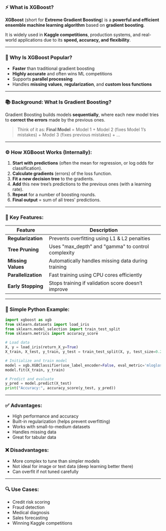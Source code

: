 ### ⚡ What is **XGBoost**?

**XGBoost** (short for **Extreme Gradient Boosting**) is a **powerful and efficient ensemble machine learning algorithm** based on **gradient boosting**.

It is widely used in **Kaggle competitions**, production systems, and real-world applications due to its **speed, accuracy, and flexibility**.

---

### 🚀 Why Is XGBoost Popular?

* **Faster** than traditional gradient boosting
* **Highly accurate** and often wins ML competitions
* Supports **parallel processing**
* Handles **missing values**, **regularization**, and **custom loss functions**

---

### 📚 Background: What Is Gradient Boosting?

Gradient Boosting builds models **sequentially**, where each new model tries to **correct the errors** made by the previous ones.

> Think of it as:
> **Final Model** = Model 1 + Model 2 (fixes Model 1’s mistakes) + Model 3 (fixes previous mistakes) + ...

---

### ⚙️ How XGBoost Works (Internally):

1. **Start with predictions** (often the mean for regression, or log odds for classification).
2. **Calculate gradients** (errors) of the loss function.
3. **Fit a new decision tree** to the gradients.
4. **Add** this new tree’s predictions to the previous ones (with a learning rate).
5. **Repeat** for a number of boosting rounds.
6. **Final output** = sum of all trees' predictions.

---

### 🧠 Key Features:

| Feature             | Description                                         |
| ------------------- | --------------------------------------------------- |
| **Regularization**  | Prevents overfitting using L1 & L2 penalties        |
| **Tree Pruning**    | Uses "max\_depth" and "gamma" to control complexity |
| **Missing Values**  | Automatically handles missing data during training  |
| **Parallelization** | Fast training using CPU cores efficiently           |
| **Early Stopping**  | Stops training if validation score doesn’t improve  |

---

### 🐍 Simple Python Example:

```python
import xgboost as xgb
from sklearn.datasets import load_iris
from sklearn.model_selection import train_test_split
from sklearn.metrics import accuracy_score

# Load data
X, y = load_iris(return_X_y=True)
X_train, X_test, y_train, y_test = train_test_split(X, y, test_size=0.2)

# Initialize and train model
model = xgb.XGBClassifier(use_label_encoder=False, eval_metric='mlogloss')
model.fit(X_train, y_train)

# Predict and evaluate
y_pred = model.predict(X_test)
print("Accuracy:", accuracy_score(y_test, y_pred))
```

---

### ✅ Advantages:

* High performance and accuracy
* Built-in regularization (helps prevent overfitting)
* Works with small-to-medium datasets
* Handles missing data
* Great for tabular data

### ❌ Disadvantages:

* More complex to tune than simpler models
* Not ideal for image or text data (deep learning better there)
* Can overfit if not tuned carefully

---

### 🔍 Use Cases:

* Credit risk scoring
* Fraud detection
* Medical diagnosis
* Sales forecasting
* Winning Kaggle competitions

